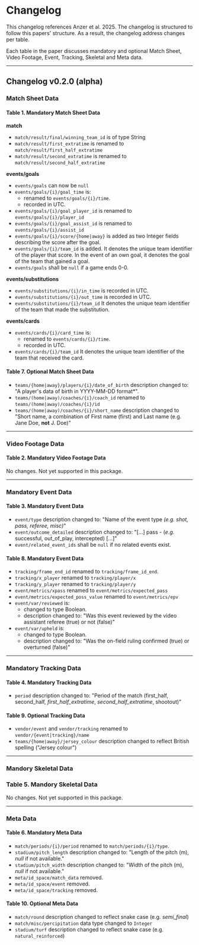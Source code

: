 # Changelog

This changelog references Anzer et al. 2025. The changelog is structured to follow this papers' structure. As a result, the changelog address changes per table. 

Each table in the paper discusses mandatory and optional Match Sheet, Video Footage, Event, Tracking, Skeletal and Meta data.

---

## Changelog v0.2.0 (alpha)

### Match Sheet Data

#### Table 1. Mandatory Match Sheet Data

**match**
- `match/result/final/winning_team_id` is of type String
- `match/result/first_extratime` is renamed to `match/result/first_half_extratime`
- `match/result/second_extratime` is renamed to `match/result/second_half_extratime`

**events/goals**
- `events/goals` can now be `null`
- `events/goals/{i}/goal_time` is:
    - renamed to `events/goals/{i}/time`.
    - recorded in UTC.
- `events/goals/{i}/goal_player_id` is renamed to `events/goals/{i}/player_id` 
- `events/goals/{i}/goal_assist_id` is renamed to `events/goals/{i}/assist_id` 
- `events/goals/{i}/score/{home|away}` is added as two Integer fields describing the score after the goal.
- `events/goals/{i}/team_id` is added. It denotes the unique team identifier of the player that score. In the event of an own goal, it denotes the goal of the team that gained a goal.
- `events/goals` shall be `null` if a game ends 0-0.

**events/substitutions**
- `events/substitutions/{i}/in_time` is recorded in UTC.
- `events/substitutions/{i}/out_time` is recorded in UTC.
- `events/substitutions/{i}/team_id` It denotes the unique team identifier of the team that made the substitution.

**events/cards**
- `events/cards/{i}/card_time` is:
    - renamed to `events/cards/{i}/time`.
    - recorded in UTC.
- `events/cards/{i}/team_id` It denotes the unique team identifier of the team that received the card.

#### Table 7. Optional Match Sheet Data
- `teams/{home|away}/players/{i}/date_of_birth` description changed to: "A player's data of birth in YYYY-MM-DD format*".
- `teams/(home|away)/coaches/{i}/coach_id` renamed to `teams/(home|away)/coaches/{i}/id`
- `teams/(home|away)/coaches/{i}/short_name` description changed to "Short name, a combination of First name (first) and Last name (e.g. Jane Doe, **not** J. Doe)"

----

### Video Footage Data

#### Table 2. Mandatory Video Footage Data

No changes. Not yet supported in this package.

----

### Mandatory Event Data

#### Table 3. Mandatory Event Data
- `event/type` description changed to: "Name of the event type _(e.g. shot, pass, referee, misc)_"
- `event/outcome_detailed` description changed to: "[...] pass - (_e.g._ successful, out_of_play, intercepted) [...]"
- `event/related_event_ids` shall be `null` if no related events exist.

#### Table 8. Mandatory Event Data
- `tracking/frame_end_id` renamed to `tracking/frame_id_end`.
- `tracking/x_player` renamed to `tracking/player/x`
- `tracking/y_player` renamed to `tracking/player/y`
- `event/metrics/xpass` renamed to `event/metrics/expected_pass`
- `event/metrics/expected_poss_value` renamed to `event/metrics/epv`
- `event/var/reviewed` is:
    - changed to type Boolean.
    - description changed to: "Was this event reviewed by the video assistant referee (true) or not (false)"
- `event/var/upheld` is:
    - changed to type Boolean.
    - description changed to: "Was the on-field ruling confirmed (true) or overturned (false)"

----

### Mandatory Tracking Data

#### Table 4. Mandatory Tracking Data
- `period` description changed to: "Period of the match (first_half, second_half, _first_half_extratime_, _second_half_extratime_, shootout)"

#### Table 9. Optional Tracking Data
- `vendor/event` and `vendor/tracking` renamed to `vendor/{event|tracking}/name`
- `teams/{home|away}/jersey_colour` description changed to reflect British spelling ("Jersey colour")

---
### Mandory Skeletal Data

### Table 5. Mandory Skeletal Data

No changes. Not yet supported in this package.

---

### Meta Data

#### Table 6. Mandatory Meta Data
- `match/periods/{i}/period` renamed to `match/periods/{i}/type`.
- `stadium/pitch_length` description changed to: "Length of the pitch (m), _null_ if not available."
- `stadium/pitch_width` description changed to: "Width of the pitch (m), _null_ if not available."
- `meta/id_space/match_data` removed.
- `meta/id_space/event` removed.
- `meta/id_space/tracking` removed.

#### Table 10. Optional Meta Data
- `match/round` description changed to reflect snake case (e.g. _semi_final_)
- `match/misc/percipitation` data type changed to `Integer`
- `stadium/turf` description changed to reflect snake case (e.g. `natural_reinforced`)